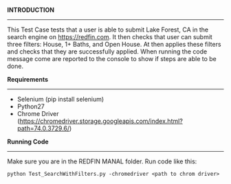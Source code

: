 **INTRODUCTION**
________________


This Test Case tests that a user is able to submit Lake Forest, CA in the search engine on https://redfin.com. It then checks that user can submit three filters: House, 1+ Baths, and Open House. At then applies these filters and checks that they are successfully applied. When running the code message come are reported to the console to show if steps are able to be done. 

**Requirements**
________________


- Selenium (pip install selenium)
- Python27
- Chrome Driver (https://chromedriver.storage.googleapis.com/index.html?path=74.0.3729.6/)

**Running Code**
______________


Make sure you are in the REDFIN MANAL folder. Run code like this:
```
python Test_SearchWithFilters.py -chromedriver <path to chrom driver>
```

